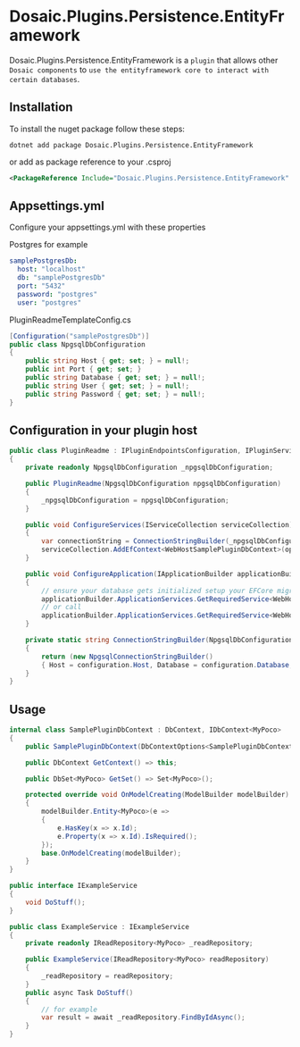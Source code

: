 # Dosaic.Plugins.Persistence.EntityFramework



Dosaic.Plugins.Persistence.EntityFramework is a `plugin` that allows other `Dosaic components` to `use the entityframework core to interact with certain databases`.

## Installation

To install the nuget package follow these steps:

```shell
dotnet add package Dosaic.Plugins.Persistence.EntityFramework
```
or add as package reference to your .csproj

```xml
<PackageReference Include="Dosaic.Plugins.Persistence.EntityFramework" Version="" />
```

## Appsettings.yml

Configure your appsettings.yml with these properties

Postgres for example
```yaml
samplePostgresDb:
  host: "localhost"
  db: "samplePostgresDb"
  port: "5432"
  password: "postgres"
  user: "postgres"
```

PluginReadmeTemplateConfig.cs
```csharp
[Configuration("samplePostgresDb")]
public class NpgsqlDbConfiguration
{
    public string Host { get; set; } = null!;
    public int Port { get; set; }
    public string Database { get; set; } = null!;
    public string User { get; set; } = null!;
    public string Password { get; set; } = null!;
}
```

## Configuration in your plugin host

```csharp
public class PluginReadme : IPluginEndpointsConfiguration, IPluginServiceConfiguration, IPluginApplicationConfiguration, IPluginControllerConfiguration, IPluginHealthChecksConfiguration
{
    private readonly NpgsqlDbConfiguration _npgsqlDbConfiguration;

    public PluginReadme(NpgsqlDbConfiguration npgsqlDbConfiguration)
    {
        _npgsqlDbConfiguration = npgsqlDbConfiguration;
    }

    public void ConfigureServices(IServiceCollection serviceCollection)
    {
        var connectionString = ConnectionStringBuilder(_npgsqlDbConfiguration);
        serviceCollection.AddEfContext<WebHostSamplePluginDbContext>(options => options.UseNpgsql(connectionString));
    }

    public void ConfigureApplication(IApplicationBuilder applicationBuilder)
    {
        // ensure your database gets initialized setup your EFCore migrations in your project and call
        applicationBuilder.ApplicationServices.GetRequiredService<WebHostSamplePluginDbContext>().Database.Migrate();
        // or call
        applicationBuilder.ApplicationServices.GetRequiredService<WebHostSamplePluginDbContext>().Database.EnsureCreated();
    }

    private static string ConnectionStringBuilder(NpgsqlDbConfiguration configuration)
    {
        return (new NpgsqlConnectionStringBuilder()
        { Host = configuration.Host, Database = configuration.Database, Username = configuration.User, Password = configuration.Password, Port = configuration.Port }).ConnectionString;
    }
}
```

## Usage

```csharp
internal class SamplePluginDbContext : DbContext, IDbContext<MyPoco>
{
    public SamplePluginDbContext(DbContextOptions<SamplePluginDbContext> options) : base(options) { }

    public DbContext GetContext() => this;

    public DbSet<MyPoco> GetSet() => Set<MyPoco>();

    protected override void OnModelCreating(ModelBuilder modelBuilder)
    {
        modelBuilder.Entity<MyPoco>(e =>
        {
            e.HasKey(x => x.Id);
            e.Property(x => x.Id).IsRequired();
        });
        base.OnModelCreating(modelBuilder);
    }
}

public interface IExampleService
{
    void DoStuff();
}

public class ExampleService : IExampleService
{
    private readonly IReadRepository<MyPoco> _readRepository;

    public ExampleService(IReadRepository<MyPoco> readRepository)
    {
        _readRepository = readRepository;
    }
    public async Task DoStuff()
    {
        // for example
        var result = await _readRepository.FindByIdAsync();
    }
}
```


